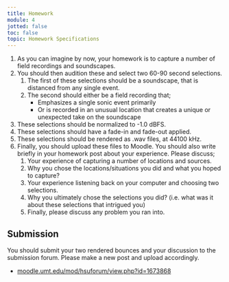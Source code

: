 ```yaml
---
title: Homework
module: 4
jotted: false
toc: false
topic: Homework Specifications
---
```


1. As you can imagine by now, your homework is to capture a number of field recordings and soundscapes.
2. You should then audition these and select two 60-90 second selections.
   1. The first of these selections should be a soundscape, that is distanced from any single event.
   2. The second should either be a field recording that;
      - Emphasizes a single sonic event primarily
      - Or is recorded in an unusual location that creates a unique or unexpected take on the soundscape
3. These selections should be normalized to -1.0 dBFS.
4. These selections should have a fade-in and fade-out applied.
5. These selections should be rendered as .wav files, at 44100 kHz.
6. Finally, you should upload these files to Moodle. You should also write briefly in your homework post about your experience. Please discuss;
   1. Your experience of capturing a number of locations and sources.
   2. Why you chose the locations/situations you did and what you hoped to capture?
   3. Your experience listening back on your computer and choosing two selections.
   4. Why you ultimately chose the selections you did? (i.e. what was it about these selections that intrigued you)
   3. Finally, please discuss any problem you ran into.

## Submission

You should submit your two rendered bounces and your discussion to the submission forum. Please make a new post and upload accordingly.

- [moodle.umt.edu/mod/hsuforum/view.php?id=1673868](https://moodle.umt.edu/mod/hsuforum/view.php?id=1673868)
